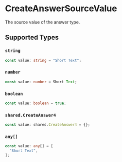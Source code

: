 # CreateAnswerSourceValue

The source value of the answer type.


## Supported Types

### `string`

```typescript
const value: string = "Short Text";
```

### `number`

```typescript
const value: number = Short Text;
```

### `boolean`

```typescript
const value: boolean = true;
```

### `shared.CreateAnswer4`

```typescript
const value: shared.CreateAnswer4 = {};
```

### `any[]`

```typescript
const value: any[] = [
  "Short Text",
];
```

